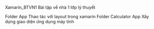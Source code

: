 Xamarin_BTVN1
Bài tập về nhà 1 lớp lý thuyết

Folder App
Thao tác với layout trong xamarin
Folder Calculator App
Xây dựng giao diện ứng dụng máy tính
